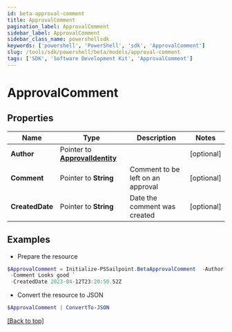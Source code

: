 ```yaml
---
id: beta-approval-comment
title: ApprovalComment
pagination_label: ApprovalComment
sidebar_label: ApprovalComment
sidebar_class_name: powershellsdk
keywords: ['powershell', 'PowerShell', 'sdk', 'ApprovalComment'] 
slug: /tools/sdk/powershell/beta/models/approval-comment
tags: ['SDK', 'Software Development Kit', 'ApprovalComment']
---
```



# ApprovalComment

## Properties

Name | Type | Description | Notes
------------ | ------------- | ------------- | -------------
**Author** |  Pointer to [**ApprovalIdentity**](approval-identity) |  | [optional] 
**Comment** |  Pointer to **String** | Comment to be left on an approval | [optional] 
**CreatedDate** |  Pointer to **String** | Date the comment was created | [optional] 

## Examples

- Prepare the resource
```powershell
$ApprovalComment = Initialize-PSSailpoint.BetaApprovalComment  -Author null `
 -Comment Looks good `
 -CreatedDate 2023-04-12T23:20:50.52Z
```

- Convert the resource to JSON
```powershell
$ApprovalComment | ConvertTo-JSON
```


[[Back to top]](#) 

